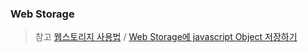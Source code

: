 ### Web Storage

> 참고
> [웹스토리지 사용법](https://www.daleseo.com/js-web-storage/) /
> [Web Storage에 javascript Object 저장하기](https://ryoostar.tistory.com/66)
